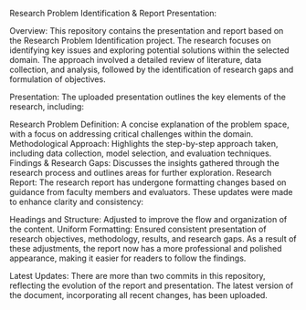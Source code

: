  Research Problem Identification & Report Presentation:

Overview:
This repository contains the presentation and report based on the Research Problem Identification project. The research focuses on identifying key issues and exploring potential solutions within the selected domain. The approach involved a detailed review of literature, data collection, and analysis, followed by the identification of research gaps and formulation of objectives.

Presentation:
The uploaded presentation outlines the key elements of the research, including:

Research Problem Definition: A concise explanation of the problem space, with a focus on addressing critical challenges within the domain.
Methodological Approach: Highlights the step-by-step approach taken, including data collection, model selection, and evaluation techniques.
Findings & Research Gaps: Discusses the insights gathered through the research process and outlines areas for further exploration.
Research Report:
The research report has undergone formatting changes based on guidance from faculty members and evaluators. These updates were made to enhance clarity and consistency:

Headings and Structure: Adjusted to improve the flow and organization of the content.
Uniform Formatting: Ensured consistent presentation of research objectives, methodology, results, and research gaps.
As a result of these adjustments, the report now has a more professional and polished appearance, making it easier for readers to follow the findings.

Latest Updates:
There are more than two commits in this repository, reflecting the evolution of the report and presentation. The latest version of the document, incorporating all recent changes, has been uploaded.

